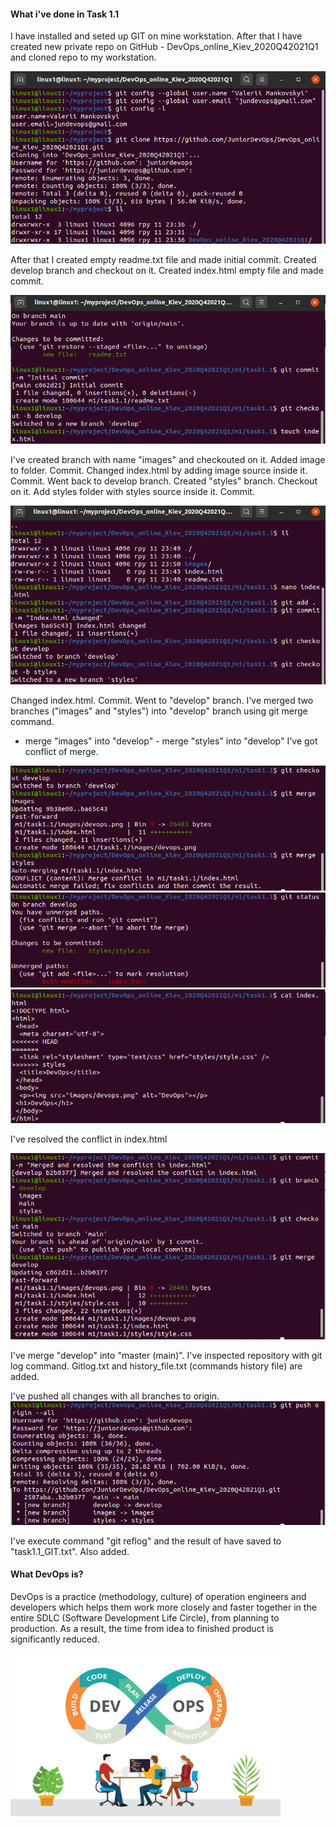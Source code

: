#### What i've done in Task 1.1
I have installed and seted up GIT on mine workstation. After that I have created new private repo on GitHub - DevOps_online_Kiev_2020Q42021Q1 and cloned repo to my workstation. 

![1](https://github.com/JuniorDevOps/DevOps_online_Kiev_2020Q42021Q1/blob/main/m1/task1.1/screenshots/1.png)

After that I created empty readme.txt file and made initial commit. 
Created develop branch and checkout on it. 
Created index.html empty file and made commit.

![2](https://github.com/JuniorDevOps/DevOps_online_Kiev_2020Q42021Q1/raw/main/m1/task1.1/screenshots/2.png)

I've created branch with name "images" and checkouted on it. Added image to folder. Commit. 
Changed index.html by adding image source inside it. Commit. 
Went back to develop branch. 
Created "styles" branch. Checkout on it. Add styles folder with styles source inside it. Commit. 

![3](https://github.com/JuniorDevOps/DevOps_online_Kiev_2020Q42021Q1/raw/main/m1/task1.1/screenshots/3.png)

Changed index.html. Commit. 
Went to "develop" branch. 
I've merged two branches ("images" and "styles") into "develop" branch using git merge command. 
-  merge "images" into "develop" - merge "styles" into "develop" 
I've got conflict of merge. 

![4](https://github.com/JuniorDevOps/DevOps_online_Kiev_2020Q42021Q1/raw/main/m1/task1.1/screenshots/4.png)
![5](https://github.com/JuniorDevOps/DevOps_online_Kiev_2020Q42021Q1/raw/main/m1/task1.1/screenshots/5.png)
![6](https://github.com/JuniorDevOps/DevOps_online_Kiev_2020Q42021Q1/raw/main/m1/task1.1/screenshots/6.png)

I've resolved the conflict in index.html

![7](https://github.com/JuniorDevOps/DevOps_online_Kiev_2020Q42021Q1/raw/main/m1/task1.1/screenshots/7.png)

I've merge "develop" into "master (main)". 
I've inspected repository with git log command. Gitlog.txt and history_file.txt (commands history file)  are added.

I've pushed all changes with all branches to origin.
![8](https://github.com/JuniorDevOps/DevOps_online_Kiev_2020Q42021Q1/raw/main/m1/task1.1/screenshots/8.png)

I've execute command "git reflog" and the result of have saved to "task1.1_GIT.txt". Also added.
 

#### What DevOps is?

DevOps is a practice (methodology, culture) of operation engineers and developers which helps them work more closely and faster together in the entire SDLC (Software Development Life Circle), from planning to production.
As a result, the time from idea to finished product is significantly reduced.

![9](https://github.com/JuniorDevOps/DevOps_online_Kiev_2020Q42021Q1/raw/main/m1/task1.1/screenshots/DevOps.png)
